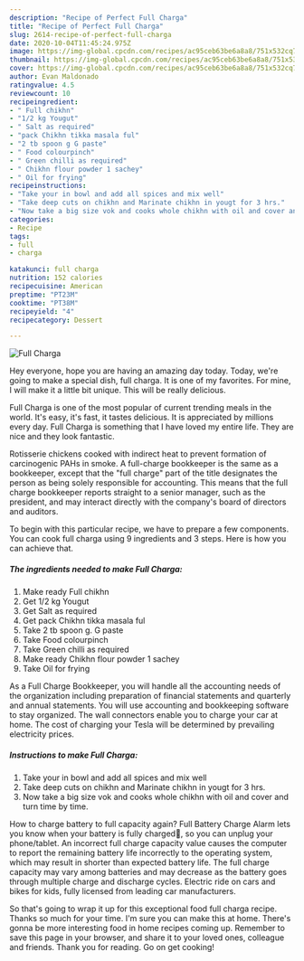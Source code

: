 ```yaml
---
description: "Recipe of Perfect Full Charga"
title: "Recipe of Perfect Full Charga"
slug: 2614-recipe-of-perfect-full-charga
date: 2020-10-04T11:45:24.975Z
image: https://img-global.cpcdn.com/recipes/ac95ceb63be6a8a8/751x532cq70/full-charga-recipe-main-photo.jpg
thumbnail: https://img-global.cpcdn.com/recipes/ac95ceb63be6a8a8/751x532cq70/full-charga-recipe-main-photo.jpg
cover: https://img-global.cpcdn.com/recipes/ac95ceb63be6a8a8/751x532cq70/full-charga-recipe-main-photo.jpg
author: Evan Maldonado
ratingvalue: 4.5
reviewcount: 10
recipeingredient:
- " Full chikhn"
- "1/2 kg Yougut"
- " Salt as required"
- "pack Chikhn tikka masala ful"
- "2 tb spoon g G paste"
- " Food colourpinch"
- " Green chilli as required"
- " Chikhn flour powder 1 sachey"
- " Oil for frying"
recipeinstructions:
- "Take your in bowl and add all spices and mix well"
- "Take deep cuts on chikhn and Marinate chikhn in yougt for 3 hrs."
- "Now take a big size vok and cooks whole chikhn with oil and cover and turn time by time."
categories:
- Recipe
tags:
- full
- charga

katakunci: full charga 
nutrition: 152 calories
recipecuisine: American
preptime: "PT23M"
cooktime: "PT38M"
recipeyield: "4"
recipecategory: Dessert

---
```



![Full Charga](https://img-global.cpcdn.com/recipes/ac95ceb63be6a8a8/751x532cq70/full-charga-recipe-main-photo.jpg)

Hey everyone, hope you are having an amazing day today. Today, we're going to make a special dish, full charga. It is one of my favorites. For mine, I will make it a little bit unique. This will be really delicious.

Full Charga is one of the most popular of current trending meals in the world. It's easy, it's fast, it tastes delicious. It is appreciated by millions every day. Full Charga is something that I have loved my entire life. They are nice and they look fantastic.

Rotisserie chickens cooked with indirect heat to prevent formation of carcinogenic PAHs in smoke. A full-charge bookkeeper is the same as a bookkeeper, except that the &#34;full charge&#34; part of the title designates the person as being solely responsible for accounting. This means that the full charge bookkeeper reports straight to a senior manager, such as the president, and may interact directly with the company&#39;s board of directors and auditors.


To begin with this particular recipe, we have to prepare a few components. You can cook full charga using 9 ingredients and 3 steps. Here is how you can achieve that.

<!--inarticleads1-->

##### The ingredients needed to make Full Charga:

1. Make ready  Full chikhn
1. Get 1/2 kg Yougut
1. Get  Salt as required
1. Get pack Chikhn tikka masala ful
1. Take 2 tb spoon g. G paste
1. Take  Food colourpinch
1. Take  Green chilli as required
1. Make ready  Chikhn flour powder 1 sachey
1. Take  Oil for frying


As a Full Charge Bookkeeper, you will handle all the accounting needs of the organization including preparation of financial statements and quarterly and annual statements. You will use accounting and bookkeeping software to stay organized. The wall connectors enable you to charge your car at home. The cost of charging your Tesla will be determined by prevailing electricity prices. 

<!--inarticleads2-->

##### Instructions to make Full Charga:

1. Take your in bowl and add all spices and mix well
1. Take deep cuts on chikhn and Marinate chikhn in yougt for 3 hrs.
1. Now take a big size vok and cooks whole chikhn with oil and cover and turn time by time.


How to charge battery to full capacity again? Full Battery Charge Alarm lets you know when your battery is fully charged🔋, so you can unplug your phone/tablet. An incorrect full charge capacity value causes the computer to report the remaining battery life incorrectly to the operating system, which may result in shorter than expected battery life. The full charge capacity may vary among batteries and may decrease as the battery goes through multiple charge and discharge cycles. Electric ride on cars and bikes for kids, fully licensed from leading car manufacturers. 

So that's going to wrap it up for this exceptional food full charga recipe. Thanks so much for your time. I'm sure you can make this at home. There's gonna be more interesting food in home recipes coming up. Remember to save this page in your browser, and share it to your loved ones, colleague and friends. Thank you for reading. Go on get cooking!
